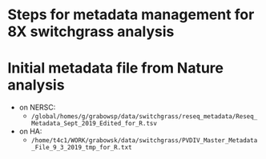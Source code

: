 # Steps for metadata management for 8X switchgrass analysis

# Initial metadata file from Nature analysis
* on NERSC:
  * `/global/homes/g/grabowsp/data/switchgrass/reseq_metadata/Reseq_Metadata_Sept_2019_Edited_for_R.tsv`
* on HA:
  * `/home/t4c1/WORK/grabowsk/data/switchgrass/PVDIV_Master_Metadata_File_9_3_2019_tmp_for_R.txt`
